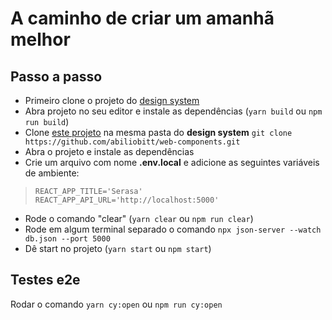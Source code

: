 # A caminho de criar um amanhã melhor

## Passo a passo

 - Primeiro clone o projeto do  [design system](https://github.com/abiliobitt/web-components)
 - Abra projeto no seu editor e instale as dependências (`yarn build` ou `npm run build`)
 - Clone [este projeto](https://github.com/abiliobitt/desafio_serasa) na mesma pasta do **design system**  `git clone https://github.com/abiliobitt/web-components.git`
 - Abra o projeto e instale as dependências
 - Crie um arquivo com nome **.env.local** e adicione as seguintes variáveis de ambiente:

>     REACT_APP_TITLE='Serasa'
>     REACT_APP_API_URL='http://localhost:5000'

 - Rode o comando "clear"  (`yarn clear` ou `npm run clear`)
 - Rode em algum terminal separado o comando `npx json-server --watch db.json --port 5000`
 - Dê start no projeto (`yarn start` ou `npm start`)

## Testes e2e
Rodar o comando `yarn cy:open` ou `npm run cy:open`